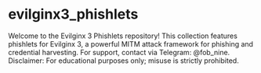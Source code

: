 # evilginx3_phishlets
Welcome to the Evilginx 3 Phishlets repository! This collection features phishlets for Evilginx 3, a powerful MITM attack framework for phishing and credential harvesting. For support, contact via Telegram: @fob_nine. Disclaimer: For educational purposes only; misuse is strictly prohibited.
